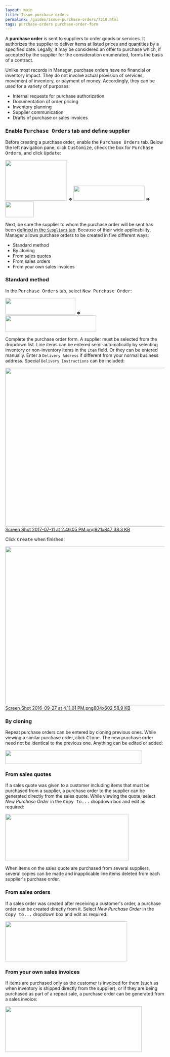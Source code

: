 ```yaml
---
layout: main
title: Issue purchase orders
permalink: /guides/issue-purchase-orders/7210.html
tags: purchase-orders purchase-order-form
---
```

<p>A <strong>purchase order</strong> is sent to suppliers to order goods or services. It authorizes the supplier to deliver items at listed prices and quantities by a specified date. Legally, it may be considered an offer to purchase which, if accepted by the supplier for the consideration enumerated, forms the basis of a contract.</p>

<p>Unlike most records in Manager, purchase orders have no financial or inventory impact. They do not involve actual provision of services, movement of inventory, or payment of money. Accordingly, they can be used for a variety of purposes:</p>

<ul>
<li>Internal requests for purchase authorization</li>
<li>Documentation of order pricing</li>
<li>Inventory planning</li>
<li>Supplier communication</li>
<li>Drafts of purchase or sales invoices</li>
</ul>

<h3>Enable <kbd>Purchase Orders</kbd> tab and define supplier</h3>

<p>Before creating a purchase order, enable the <kbd>Purchase Orders</kbd> tab. Below the left navigation pane, click <kbd>Customize</kbd>, check the box for <kbd>Purchase Orders</kbd>, and click <kbd>Update</kbd>:</p>

<p><img src="https://cdn-business2.discourse.org/uploads/manager1/original/2X/6/6781cf51c01209f70d5d52f571d254fcf32eaf2e.png" width="195" height="128"> <strong>=&gt;</strong> <img src="https://cdn-business2.discourse.org/uploads/manager1/original/2X/9/90b424a3ddb192fd6e016380efcba7097cad3baa.png" width="224" height="47"> <strong>=&gt;</strong> <img src="https://cdn-business2.discourse.org/uploads/manager1/original/2X/2/22ad08bf2ba1f12a0eed85363f983c31fcf7b774.png" width="90" height="49"></p>

<p>Next, be sure the supplier to whom the purchase order will be sent has been <a href="https://forum.manager.io/t/enter-suppliers/7020">defined in the <code>Suppliers</code> tab</a>. Because of their wide applicability, Manager allows purchase orders to be created in five different ways:</p>

<ul>
<li>Standard method</li>
<li>By cloning</li>
<li>From sales quotes</li>
<li>From sales orders</li>
<li>From your own sales invoices</li>
</ul>

<h3>Standard method</h3>

<p>In the <kbd>Purchase Orders</kbd> tab, select <kbd>New Purchase Order</kbd>:</p>

<p><img src="https://cdn-business2.discourse.org/uploads/manager1/original/2X/9/9de7e0c98aefdcd959921f493c1a870cc181732b.png" width="221" height="52"> <strong>=&gt;</strong> <img src="https://cdn-business2.discourse.org/uploads/manager1/original/2X/d/d39eeeade1901663b4c68ec6484107e97acd8c62.png" width="287" height="52"></p>

<p>Complete the purchase order form. A supplier must be selected from the dropdown list. Line items can be entered semi-automatically by selecting inventory or non-inventory items in the <code>Item</code> field. Or they can be entered manually. Enter a <code>Delivery Address</code> if different from your normal business address. Special <code>Delivery Instructions</code> can be included:</p>

<p><div class="lightbox-wrapper"><a data-download-href="https://cdn-business2.discourse.org/uploads/manager1/ab6e27aaafb06b5abcc8201e9037492bc9254445" href="https://cdn-business2.discourse.org/uploads/manager1/original/2X/a/ab6e27aaafb06b5abcc8201e9037492bc9254445.png" class="lightbox" title="Screen Shot 2017-07-11 at 2.46.05 PM.png"><img src="https://cdn-business2.discourse.org/uploads/manager1/optimized/2X/a/ab6e27aaafb06b5abcc8201e9037492bc9254445_1_543x500.png" width="543" height="500"><div class="meta">
<span class="filename">Screen Shot 2017-07-11 at 2.46.05 PM.png</span><span class="informations">921x847 38.3 KB</span><span class="expand"></span>
</div></a></div></p>

<p>Click <kbd>Create</kbd> when finished:</p>

<p><div class="lightbox-wrapper"><a data-download-href="https://cdn-business2.discourse.org/uploads/manager1/91c5f376f19db78191ac7cf9ef361f5539ff22e9" href="https://cdn-business2.discourse.org/uploads/manager1/original/2X/9/91c5f376f19db78191ac7cf9ef361f5539ff22e9.png" class="lightbox" title="Screen Shot 2016-09-27 at 4.11.01 PM.png"><img src="https://cdn-business2.discourse.org/uploads/manager1/optimized/2X/9/91c5f376f19db78191ac7cf9ef361f5539ff22e9_1_667x500.png" width="667" height="500"><div class="meta">
<span class="filename">Screen Shot 2016-09-27 at 4.11.01 PM.png</span><span class="informations">804x602 58.9 KB</span><span class="expand"></span>
</div></a></div></p>

<h3>By cloning</h3>

<p>Repeat purchase orders can be entered by cloning previous ones. While viewing a similar purchase order, click <kbd>Clone</kbd>. The new purchase order need not be identical to the previous one. Anything can be edited or added:</p>

<p><img src="https://cdn-business2.discourse.org/uploads/manager1/original/2X/5/531e3768587cab74cead0c39904bc40cccabdf95.png" width="430" height="43"></p>

<h3>From sales quotes</h3>

<p>If a sales quote was given to a customer including items that must be purchased from a supplier, a purchase order to the supplier can be generated directly from the sales quote. While viewing the quote, select <em>New Purchase Order</em> in the <kbd>Copy to...</kbd> dropdown box and edit as required:</p>

<p><img src="https://cdn-business2.discourse.org/uploads/manager1/original/2X/b/bc76f0d0c78c7d7cea88a28a739855ef55b8a8f0.png" width="389" height="148"></p>

<p>When items on the sales quote are purchased from several suppliers, several copies can be made and inapplicable line items deleted from each supplier's purchase order.</p>

<h3>From sales orders</h3>

<p>If a sales order was created after receiving a customer's order, a purchase order can be created directly from it. Select <em>New Purchase Order</em> in the <kbd>Copy to...</kbd> dropdown box and edit as required:</p>

<p><img src="https://cdn-business2.discourse.org/uploads/manager1/original/2X/5/55223958cd83502e90a48837ca5fe9d1db3e09d3.png" width="385" height="126"></p>

<h3>From your own sales invoices</h3>

<p>If items are purchased only as the customer is invoiced for them (such as when inventory is shipped directly from the supplier), or if they are being purchased as part of a repeat sale, a purchase order can be generated from a sales invoice:</p>

<p><img src="https://cdn-business2.discourse.org/uploads/manager1/original/2X/e/e24c253c4da93624d7af8271f83b7f0760c17819.png" width="431" height="144"></p>